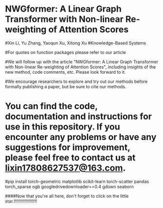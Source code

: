 # NWGformer: A Linear Graph Transformer with Non-linear Re-weighting of Attention Scores
#Xin Li, Yu Zhang, Yaoqun Xu, Xitong Xu
#Knowledge-Based Systems


#For quotes on function packages please refer to our article

#We will follow up with the article "NWGformer: A Linear Graph Transformer with Non-linear Re-weighting of Attention Scores", including insights of the new method, code comments, etc. Please look forward to it.

#We encourage researchers to explore and try out our methods before formally publishing a paper, but be sure to cite our methods. 
# You can find the code, documentation and instructions for use in this repository. If you encounter any problems or have any suggestions for improvement, please feel free to contact us at lixin17808627537@163.com.

#pip install torch-geometric matplotlib scikit-learn torch-scatter pandas torch_sparse ogb googledrivedownloader==0.4 gdown seaborn

####Now that you're all here, don't forget to click on the little star.!!!!!!!!!!!!!!!!!!!
